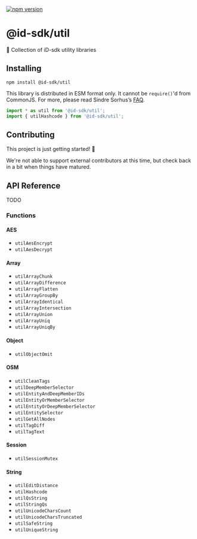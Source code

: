 [![npm version](https://badge.fury.io/js/%40id-sdk%2Futil.svg)](https://badge.fury.io/js/%40id-sdk%2Futil)


# @id-sdk/util

🧰 Collection of iD-sdk utility libraries


## Installing

`npm install @id-sdk/util`

This library is distributed in ESM format only.  It cannot be `require()`'d from CommonJS.
For more, please read Sindre Sorhus’s [FAQ](https://gist.github.com/sindresorhus/a39789f98801d908bbc7ff3ecc99d99c).

```js
import * as util from '@id-sdk/util';
import { utilHashcode } from '@id-sdk/util';
```


## Contributing

This project is just getting started! 🌱

We're not able to support external contributors at this time, but check back in a bit when things have matured.


## API Reference

TODO

### Functions

#### AES
* `utilAesEncrypt`
* `utilAesDecrypt`

#### Array
* `utilArrayChunk`
* `utilArrayDifference`
* `utilArrayFlatten`
* `utilArrayGroupBy`
* `utilArrayIdentical`
* `utilArrayIntersection`
* `utilArrayUnion`
* `utilArrayUniq`
* `utilArrayUniqBy`

#### Object
* `utilObjectOmit`

#### OSM
* `utilCleanTags`
* `utilDeepMemberSelector`
* `utilEntityAndDeepMemberIDs`
* `utilEntityOrMemberSelector`
* `utilEntityOrDeepMemberSelector`
* `utilEntitySelector`
* `utilGetAllNodes`
* `utilTagDiff`
* `utilTagText`

#### Session
* `utilSessionMutex`

#### String
* `utilEditDistance`
* `utilHashcode`
* `utilQsString`
* `utilStringQs`
* `utilUnicodeCharsCount`
* `utilUnicodeCharsTruncated`
* `utilSafeString`
* `utilUniqueString`

